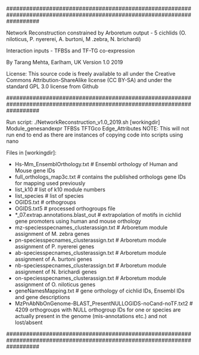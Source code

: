 ##########################################################################################################################

Network Reconstruction constrained by Arboretum output - 5 cichlids (O. niloticus, P. nyererei, A. burtoni, M .zebra, N. brichardi)

Interaction inputs - TFBSs and TF-TG co-expression

By Tarang Mehta, Earlham, UK
Version 1.0 2019

License: 
This source code is freely available to all under the Creative Commons Attribution-ShareAlike license (CC BY-SA) and under the standard GPL 3.0 license from Github

##########################################################################################################################

Run script: ./NetworkReconstruction_v1.0_2019.sh [workingdir] Module_genesandexpr TFBSs TFTGco Edge_Attributes
NOTE: This will not run end to end as there are instances of copying code into scripts using nano

Files in [workingdir]:
- Hs-Mm_EnsemblOrthology.txt # Ensembl orthology of Human and Mouse gene IDs
- full_orthologs_map3c.txt # contains the published orthologs gene IDs for mapping used previously
- list_k10 # list of k10 module numbers
- list_species # list of species
- OGIDS.txt # orthogroups
- OGIDS.txt5 # processed orthogroups file
- *_07.extrap.annotations.blast_out # extrapolation of motifs in cichlid gene promoters using human and mouse orthology
- mz-speciesspecnames_clusterassign.txt # Arboretum module assignment of M. zebra genes
- pn-speciesspecnames_clusterassign.txt # Arboretum module assignment of P. nyererei genes
- ab-speciesspecnames_clusterassign.txt # Arboretum module assignment of A. burtoni genes
- nb-speciesspecnames_clusterassign.txt # Arboretum module assignment of N. brichardi genes
- on-speciesspecnames_clusterassign.txt # Arboretum module assignment of O. niloticus genes
- geneNamesMapping.txt # gene orthology of cichlid IDs, Ensembl IDs and gene descriptions
- MzPnAbNbOnGenome-BLAST_PresentNULLOGIDS-noCand-noTF.txt2 # 4209 orthogroups with NULL orthogroup IDs for one or species are actually present in the genome (mis-annotations etc.) and not lost/absent

##########################################################################################################################
